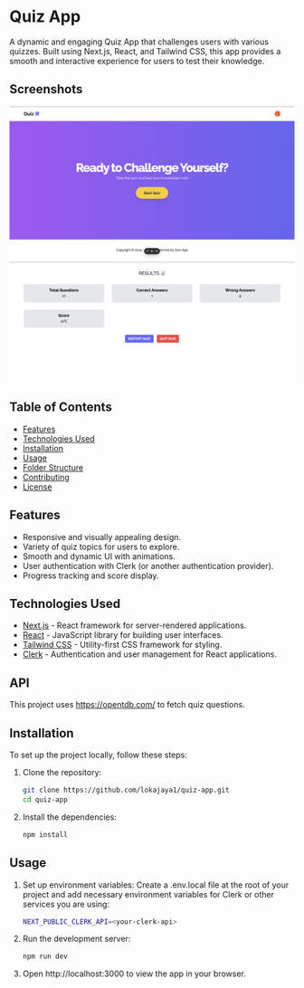 # Quiz App

A dynamic and engaging Quiz App that challenges users with various quizzes. Built using Next.js, React, and Tailwind CSS, this app provides a smooth and interactive experience for users to test their knowledge.

## Screenshots

![Home Screen](public/assets/images/qa1.png)  
![Quiz Interface](public/assets/images/qa3.png)

## Table of Contents
- [Features](#features)
- [Technologies Used](#technologies-used)
- [Installation](#installation)
- [Usage](#usage)
- [Folder Structure](#folder-structure)
- [Contributing](#contributing)
- [License](#license)

## Features
- Responsive and visually appealing design.
- Variety of quiz topics for users to explore.
- Smooth and dynamic UI with animations.
- User authentication with Clerk (or another authentication provider).
- Progress tracking and score display.

## Technologies Used
- [Next.js](https://nextjs.org/) - React framework for server-rendered applications.
- [React](https://reactjs.org/) - JavaScript library for building user interfaces.
- [Tailwind CSS](https://tailwindcss.com/) - Utility-first CSS framework for styling.
- [Clerk](https://clerk.dev/) - Authentication and user management for React applications.


## API

This project uses https://opentdb.com/ to fetch quiz questions.
## Installation
To set up the project locally, follow these steps:

1. Clone the repository:
   ```bash
   git clone https://github.com/lokajaya1/quiz-app.git
   cd quiz-app
   ```
2. Install the dependencies:
   ```bash
   npm install
   ```

## Usage

1. Set up environment variables:
Create a .env.local file at the root of your project and add necessary environment variables for Clerk or other services you are using:
   ```bash
   NEXT_PUBLIC_CLERK_API=<your-clerk-api>
   ```
2. Run the development server:
   ```bash
   npm run dev

3.	Open http://localhost:3000 to view the app in your browser.
